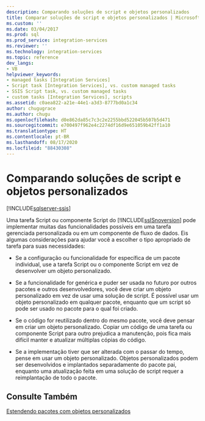 ```yaml
---
description: Comparando soluções de script e objetos personalizados
title: Comparar soluções de script e objetos personalizados | Microsoft Docs
ms.custom: ''
ms.date: 03/04/2017
ms.prod: sql
ms.prod_service: integration-services
ms.reviewer: ''
ms.technology: integration-services
ms.topic: reference
dev_langs:
- VB
helpviewer_keywords:
- managed tasks [Integration Services]
- Script task [Integration Services], vs. custom managed tasks
- SSIS Script task, vs. custom managed tasks
- custom tasks [Integration Services], scripts
ms.assetid: c0aea822-a21e-44e1-a3d3-8777bd0a1c34
author: chugugrace
ms.author: chugu
ms.openlocfilehash: d0e862da85c7c3c2e2255bbd522045b507b5d471
ms.sourcegitcommit: e700497f962e4c2274df16d9e651059b42ff1a10
ms.translationtype: HT
ms.contentlocale: pt-BR
ms.lasthandoff: 08/17/2020
ms.locfileid: "88430308"
---
```

# <a name="comparing-scripting-solutions-and-custom-objects"></a>Comparando soluções de script e objetos personalizados

[!INCLUDE[sqlserver-ssis](../../includes/applies-to-version/sqlserver-ssis.md)]


  Uma tarefa Script ou componente Script do [!INCLUDE[ssISnoversion](../../includes/ssisnoversion-md.md)] pode implementar muitas das funcionalidades possíveis em uma tarefa gerenciada personalizada ou em um componente de fluxo de dados. Eis algumas considerações para ajudar você a escolher o tipo apropriado de tarefa para suas necessidades:  
  
-   Se a configuração ou funcionalidade for específica de um pacote individual, use a tarefa Script ou o componente Script em vez de desenvolver um objeto personalizado.  
  
-   Se a funcionalidade for genérica e puder ser usada no futuro por outros pacotes e outros desenvolvedores, você deve criar um objeto personalizado em vez de usar uma solução de script. É possível usar um objeto personalizado em qualquer pacote, enquanto que um script só pode ser usado no pacote para o qual foi criado.  
  
-   Se o código for reutilizado dentro do mesmo pacote, você deve pensar em criar um objeto personalizado. Copiar um código de uma tarefa ou componente Script para outro prejudica a manutenção, pois fica mais difícil manter e atualizar múltiplas cópias do código.  
  
-   Se a implementação tiver que ser alterada com o passar do tempo, pense em usar um objeto personalizado. Objetos personalizados podem ser desenvolvidos e implantados separadamente do pacote pai, enquanto uma atualização feita em uma solução de script requer a reimplantação de todo o pacote.  
  
## <a name="see-also"></a>Consulte Também  
 [Estendendo pacotes com objetos personalizados](../../integration-services/extending-packages-custom-objects/extending-packages-with-custom-objects.md)  
  
  
